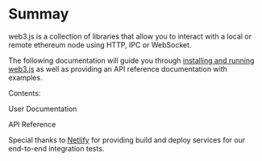 # Summay

web3.js is a collection of libraries that allow you to interact with a local or remote ethereum node using HTTP, IPC or WebSocket.

The following documentation will guide you through [installing and running web3.js](getting-started.md#adding-web3) as well as providing an API reference documentation with examples.

Contents:

User Documentation

API Reference

Special thanks to [Netlify](https://www.netlify.com/) for providing build and deploy services for our end-to-end integration tests.

